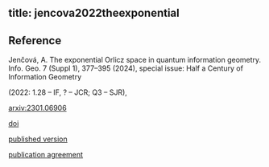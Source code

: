 title: jencova2022theexponential 
---

## Reference

Jenčová, A. The exponential Orlicz space in quantum information geometry. Info. Geo. 7 (Suppl 1), 377–395 (2024), special issue:
Half a Century of Information Geometry 

(2022: 1.28 – IF, ? – JCR; Q3 – SJR),


[arxiv:2301.06906](https://arxiv.org/abs/2301.06906v1)

[doi](https://doi.org/10.1007/s41884-023-00097-x)

[published version](jencova2024theexponential/published.pdf)

[publication agreement](jencova2023theexponential/PublicationAgreement.pdf)



